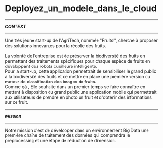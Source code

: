 # Deployez_un_modele_dans_le_cloud
****
***CONTEXT***
****
Une très jeune start-up de l'AgriTech, nommée  "Fruits!", cherche à proposer des solutions innovantes pour la récolte des fruits.<br><br>
La volonté de l’entreprise est de préserver la biodiversité des fruits en permettant des traitements spécifiques pour chaque espèce de fruits en développant des robots cueilleurs intelligents.<br>
Pour la start-up, cette application permettrait de sensibiliser le grand public à la biodiversité des fruits et de mettre en place une première version du moteur de classification des images de fruits.<br>
Comme çà , Elle souhaite dans un premier temps se faire connaître en mettant à disposition du grand public une application mobile qui permettrait aux utilisateurs de prendre en photo un fruit et d'obtenir des informations sur ce fruit.<br>
****
***Mission***
****
Notre mission c'est de développer dans un environnement Big Data une première chaîne de traitement des données qui comprendra le preprocessing et une étape de réduction de dimension.
